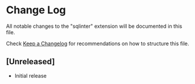 # Change Log

All notable changes to the "sqlinter" extension will be documented in this file.

Check [Keep a Changelog](http://keepachangelog.com/) for recommendations on how to structure this file.

## [Unreleased]

- Initial release